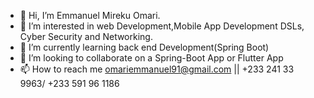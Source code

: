 - 👋 Hi, I’m Emmanuel Mireku Omari.
- 👀 I’m interested in web Development,Mobile App Development DSLs, Cyber Security and Networking.
- 🌱 I’m currently learning back end Development(Spring Boot)
- 💞️ I’m looking to collaborate on a Spring-Boot App or Flutter App
- 📫 How to reach me omariemmanuel91@gmail.com || +233 241 33 9963/ +233 591 96 1186

<!---
3ga01/3ga01 is a ✨ special ✨ repository because its `README.md` (this file) appears on your GitHub profile.
You can click the Preview link to take a look at your changes..
--->

